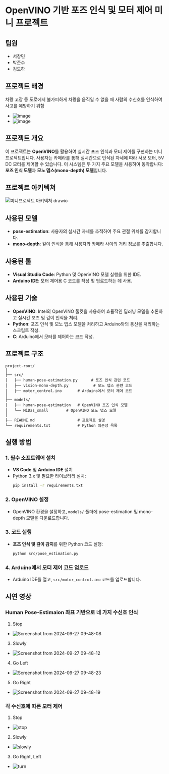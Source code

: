 # OpenVINO 기반 포즈 인식 및 모터 제어 미니 프로젝트

## 팀원
- 서창민
- 박준수
- 김도하

## 프로젝트 배경
차량 고장 등 도로에서 불가피하게 차량을 움직일 수 없을 때 사람의 수신호를 인식하여 사고를 예방하기 위함
- ![image](https://github.com/user-attachments/assets/f9269aaf-fb24-4ef4-b2e1-c02d0b18750b)
- ![image](https://github.com/user-attachments/assets/71840e94-e016-48af-8e27-574afef61611)


## 프로젝트 개요
이 프로젝트는 **OpenVINO**를 활용하여 실시간 포즈 인식과 모터 제어를 구현하는 미니 프로젝트입니다.
사용자는 카메라를 통해 실시간으로 인식된 자세에 따라 서보 모터, 5V DC 모터를 제어할 수 있습니다.
이 시스템은 두 가지 주요 모델을 사용하여 동작합니다: **포즈 인식 모델**과 **모노 뎁스(mono-depth) 모델**입니다.

## 프로젝트 아키텍쳐
![미니프로젝트 아키텍쳐 drawio](https://github.com/user-attachments/assets/b22eb5b6-36b7-4f27-bbce-e5526387d7de)


## 사용된 모델
- **pose-estimation**: 사용자의 실시간 자세를 추적하여 주요 관절 위치를 감지합니다.
- **mono-depth**: 깊이 인식을 통해 사용자와 카메라 사이의 거리 정보를 추출합니다.

## 사용된 툴
- **Visual Studio Code**: Python 및 OpenVINO 모델 실행을 위한 IDE.
- **Arduino IDE**: 모터 제어용 C 코드를 작성 및 업로드하는 데 사용.

## 사용된 기술
- **OpenVINO**: Intel의 OpenVINO 툴킷을 사용하여 효율적인 딥러닝 모델을 추론하고 실시간 포즈 및 깊이 인식을 처리.
- **Python**: 포즈 인식 및 모노 뎁스 모델을 처리하고 Arduino와의 통신을 처리하는 스크립트 작성.
- **C**: Arduino에서 모터를 제어하는 코드 작성.

## 프로젝트 구조
```
project-root/
│
├── src/
│   ├── human-pose-estimation.py      # 포즈 인식 관련 코드
│   ├── vision-mono-depth.py           # 모노 뎁스 관련 코드
│   ├── motor_control.ino       # Arduino에서 모터 제어 코드
│
├── models/
│   ├── human-pose-estimation   # OpenVINO 포즈 인식 모델
│   └── MiDas_small        # OpenVINO 모노 뎁스 모델
│
├── README.md                   # 프로젝트 설명
└── requirements.txt            # Python 의존성 목록
```

## 실행 방법

### 1. 필수 소프트웨어 설치
- **VS Code** 및 **Arduino IDE** 설치
- Python 3.x 및 필요한 라이브러리 설치:
  ```bash
  pip install -r requirements.txt
  ```

### 2. OpenVINO 설정
- OpenVINO 환경을 설정하고, `models/` 폴더에 pose-estimation 및 mono-depth 모델을 다운로드합니다.

### 3. 코드 실행
- **포즈 인식 및 깊이 감지**를 위한 Python 코드 실행:
  ```bash
  python src/pose_estimation.py
  ```

### 4. Arduino에서 모터 제어 코드 업로드
- Arduino IDE를 열고, `src/motor_control.ino` 코드를 업로드합니다.

## 시연 영상

### Human Pose-Estimaion 좌표 기반으로 네 가지 수신호 인식

1. Stop
- ![Screenshot from 2024-09-27 09-48-08](https://github.com/user-attachments/assets/5a7a6d47-ba49-4156-b5af-e65a3f94b18e)

3. Slowly
- ![Screenshot from 2024-09-27 09-48-12](https://github.com/user-attachments/assets/ca666ecd-2ce2-4e18-a1e3-f04a44af2ce2)

4. Go Left
- ![Screenshot from 2024-09-27 09-48-23](https://github.com/user-attachments/assets/38f1cbf9-33bc-4707-8f68-eb3a18a6a55e)

5. Go Right
- ![Screenshot from 2024-09-27 09-48-19](https://github.com/user-attachments/assets/e64aa39a-db86-49f4-af80-7f821f571cb7)


### 각 수신호에 따른 모터 제어

1. Stop
- ![stop](https://github.com/user-attachments/assets/b7843b21-94e9-48bc-988d-dc02ed6a5bac)

2. Slowly
- ![slowly](https://github.com/user-attachments/assets/4cce12f0-26ee-4c23-be2b-55257f3c1a27)

3. Go Right, Left
- ![turn](https://github.com/user-attachments/assets/d550433a-5288-4c27-a3ef-1eb377aa5029)



